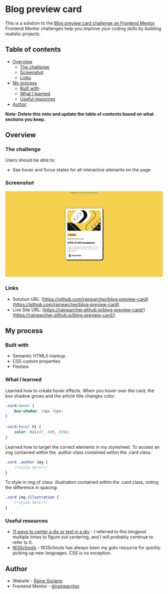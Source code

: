 # Blog preview card 

This is a solution to the [Blog preview card challenge on Frontend Mentor](https://www.frontendmentor.io/challenges/blog-preview-card-ckPaj01IcS). Frontend Mentor challenges help you improve your coding skills by building realistic projects. 

## Table of contents

- [Overview](#overview)
  - [The challenge](#the-challenge)
  - [Screenshot](#screenshot)
  - [Links](#links)
- [My process](#my-process)
  - [Built with](#built-with)
  - [What I learned](#what-i-learned)
  - [Useful resources](#useful-resources)
- [Author](#author)

**Note: Delete this note and update the table of contents based on what sections you keep.**

## Overview

### The challenge

Users should be able to:

- See hover and focus states for all interactive elements on the page

### Screenshot

![](./screenshot.png)

### Links

- Solution URL: [https://github.com/rainearcher/blog-preview-card](https://github.com/rainearcher/blog-preview-card)
- Live Site URL: [https://rainearcher.github.io/blog-preview-card/](https://rainearcher.github.io/blog-preview-card/)

## My process

### Built with

- Semantic HTML5 markup
- CSS custom properties
- Flexbox

### What I learned

Learned how to create hover effects. When you hover over the card, the box shadow grows and the article title changes color:

```css
.card:hover {
    box-shadow: 10px 10px;
}

.card:hover h1 {
    color: hsl(47, 88%, 63%);
}
```

Learned how to target the correct elements in my stylesheet. To access an img contained within the .author class contained within the .card class:

```css
.card .author img {
    /*style here!*/
}
```

To style in img of class .illustration contained within the .card class, noting the difference in spacing:

```css
.card img.illustration {
    /*style here!*/
}
```

### Useful resources

- [11 ways to center a div or text in a div](https://blog.hubspot.com/website/center-div-css#center-text-vertically) - I referred to this blogpost multiple times to figure out centering, and I will probably continue to refer to it.
- [W3Schools](https://www.w3schools.com/css) - W3Schools has always been my goto resource for quickly picking up new languages. CSS is no exception.

## Author

- Website - [Raine Soriano](https://github.com/rainearcher)
- Frontend Mentor - [@rainearcher](https://www.frontendmentor.io/profile/rainearcher)

